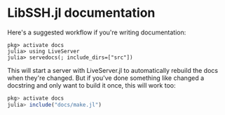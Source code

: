 # LibSSH.jl documentation

Here's a suggested workflow if you're writing documentation:
```julia-repl
pkg> activate docs
julia> using LiveServer
julia> servedocs(; include_dirs=["src"])
```

This will start a server with LiveServer.jl to automatically rebuild the docs
when they're changed. But if you've done something like changed a docstring and
only want to build it once, this will work too:
```julia
pkg> activate docs
julia> include("docs/make.jl")
```



